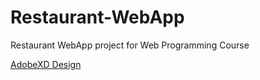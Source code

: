 # Restaurant-WebApp

Restaurant WebApp project for Web Programming Course

[AdobeXD Design](https://xd.adobe.com/view/cf33e7c0-8382-4428-5003-1fff9108efc4-b902/)
